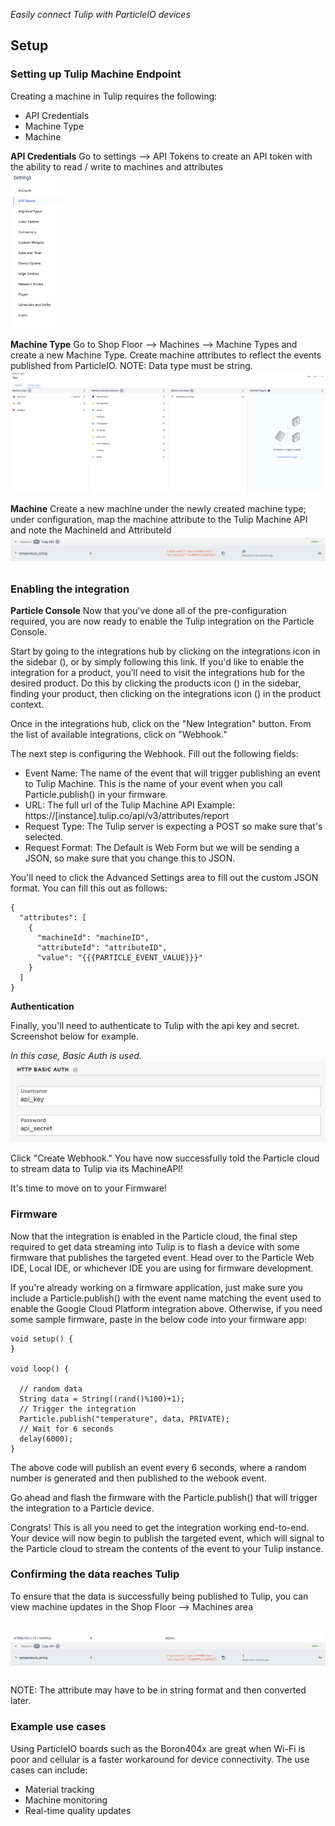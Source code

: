 
*Easily connect Tulip with ParticleIO devices*

## Setup

### Setting up Tulip Machine Endpoint
Creating a machine in Tulip requires the following:
* API Credentials
* Machine Type
* Machine

**API Credentials**
Go to settings --> API Tokens to create an API token with the ability to read / write to machines and attributes
<br/>
<img src="./images/api_token.png" height=250px width= auto>

**Machine Type**
Go to Shop Floor --> Machines --> Machine Types and create a new Machine Type. Create machine attributes to reflect the events published from ParticleIO. NOTE: Data type must be string. 
<br/>
<img src="./images/machine_type.png" >

**Machine**
Create a new machine under the newly created machine type; under configuration, map the machine attribute to the Tulip Machine API and note the MachineId and AttributeId
<br/>
<img src="./images/machine_attribute.png">


### Enabling the integration
**Particle Console**
Now that you've done all of the pre-configuration required, you are now ready to enable the Tulip integration on the Particle Console.

Start by going to the integrations hub by clicking on the integrations icon in the sidebar (), or by simply following this link. If you'd like to enable the integration for a product, you'll need to visit the integrations hub for the desired product. Do this by clicking the products icon () in the sidebar, finding your product, then clicking on the integrations icon () in the product context.

Once in the integrations hub, click on the "New Integration" button. From the list of available integrations, click on "Webhook."


The next step is configuring the Webhook. Fill out the following fields:

* Event Name: The name of the event that will trigger publishing an event to Tulip Machine. This is the name of your event when you call Particle.publish() in your firmware.
* URL: The full url of the Tulip Machine API Example: https://[instance].tulip.co/api/v3/attributes/report
* Request Type: The Tulip server is expecting a POST so make sure that's selected.
* Request Format: The Default is Web Form but we will be sending a JSON, so make sure that you change this to JSON.


You'll need to click the Advanced Settings area to fill out the custom JSON format. You can fill this out as follows:

```
{
  "attributes": [
    {
      "machineId": "machineID",
      "attributeId": "attributeID",
      "value": "{{{PARTICLE_EVENT_VALUE}}}"
    }
  ]
}
```
**Authentication**

Finally, you'll need to authenticate to Tulip with the api key and secret. Screenshot below for example.

*In this case, Basic Auth is used.*
<br/>
<img src="./images/tulip_api_auth.jpg">

Click "Create Webhook." You have now successfully told the Particle cloud to stream data to Tulip via its MachineAPI!

It's time to move on to your Firmware!

### Firmware
Now that the integration is enabled in the Particle cloud, the final step required to get data streaming into Tulip is to flash a device with some firmware that publishes the targeted event. Head over to the Particle Web IDE, Local IDE, or whichever IDE you are using for firmware development.

If you're already working on a firmware application, just make sure you include a Particle.publish() with the event name matching the event used to enable the Google Cloud Platform integration above. Otherwise, if you need some sample firmware, paste in the below code into your firmware app:

```
void setup() {
}

void loop() {

  // random data
  String data = String((rand()%100)+1); 
  // Trigger the integration
  Particle.publish("temperature", data, PRIVATE);
  // Wait for 6 seconds
  delay(6000);
}
```
The above code will publish an event every 6 seconds, where a random number is generated and then published to the webook event.

Go ahead and flash the firmware with the Particle.publish() that will trigger the integration to a Particle device.

Congrats! This is all you need to get the integration working end-to-end. Your device will now begin to publish the targeted event, which will signal to the Particle cloud to stream the contents of the event to your Tulip instance.

### Confirming the data reaches Tulip
To ensure that the data is successfully being published to Tulip, you can view machine updates in the Shop Floor --> Machines area

<br/>
<img src="./images/machine_attribute_confirm.png">

NOTE: The attribute may have to be in string format and then converted later.

### Example use cases
Using ParticleIO boards such as the Boron404x are great when Wi-Fi is poor and cellular is a faster workaround for device connectivity. The use cases can include:
* Material tracking
* Machine monitoring
* Real-time quality updates
